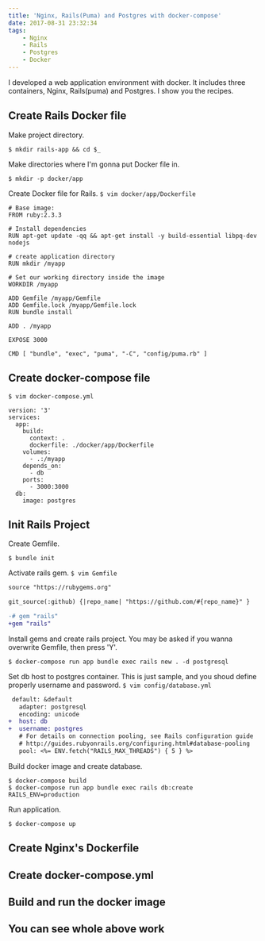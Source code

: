 ```yaml
---
title: 'Nginx, Rails(Puma) and Postgres with docker-compose'
date: 2017-08-31 23:32:34
tags:
    - Nginx
    - Rails
    - Postgres
    - Docker
---
```


I developed a web application environment with docker.
It includes three containers, Nginx, Rails(puma) and Postgres.
I show you the recipes.

## Create Rails Docker file

Make project directory.
```console
$ mkdir rails-app && cd $_
```
Make directories where I'm gonna put Docker file in.
```console
$ mkdir -p docker/app
```
Create Docker file for Rails.
`$ vim docker/app/Dockerfile`
```docker
# Base image:
FROM ruby:2.3.3

# Install dependencies
RUN apt-get update -qq && apt-get install -y build-essential libpq-dev nodejs

# create application directory
RUN mkdir /myapp

# Set our working directory inside the image
WORKDIR /myapp

ADD Gemfile /myapp/Gemfile
ADD Gemfile.lock /myapp/Gemfile.lock
RUN bundle install

ADD . /myapp

EXPOSE 3000

CMD [ "bundle", "exec", "puma", "-C", "config/puma.rb" ]
```

## Create docker-compose file

`$ vim docker-compose.yml`
```
version: '3'
services:
  app:
    build:
      context: .
      dockerfile: ./docker/app/Dockerfile
    volumes:
      - .:/myapp
    depends_on:
      - db
    ports:
      - 3000:3000
  db:
    image: postgres
```

## Init Rails Project

Create Gemfile.
```console
$ bundle init
```

Activate rails gem.
`$ vim Gemfile`
```diff
source "https://rubygems.org"

git_source(:github) {|repo_name| "https://github.com/#{repo_name}" }

-# gem "rails"
+gem "rails"
```

Install gems and create rails project.
You may be asked if you wanna overwrite Gemfile, then press 'Y'.
```
$ docker-compose run app bundle exec rails new . -d postgresql
```

Set db host to postgres container.
This is just sample, and you shoud define properly username and password.
`$ vim config/database.yml`
```diff
 default: &default
   adapter: postgresql
   encoding: unicode
+  host: db
+  username: postgres
   # For details on connection pooling, see Rails configuration guide
   # http://guides.rubyonrails.org/configuring.html#database-pooling
   pool: <%= ENV.fetch("RAILS_MAX_THREADS") { 5 } %>
```

Build docker image and create database.
```
$ docker-compose build
$ docker-compose run app bundle exec rails db:create RAILS_ENV=production
```

Run application.
```
$ docker-compose up
```

## Create Nginx's Dockerfile

## Create docker-compose.yml

## Build and run the docker image

## You can see whole above work
